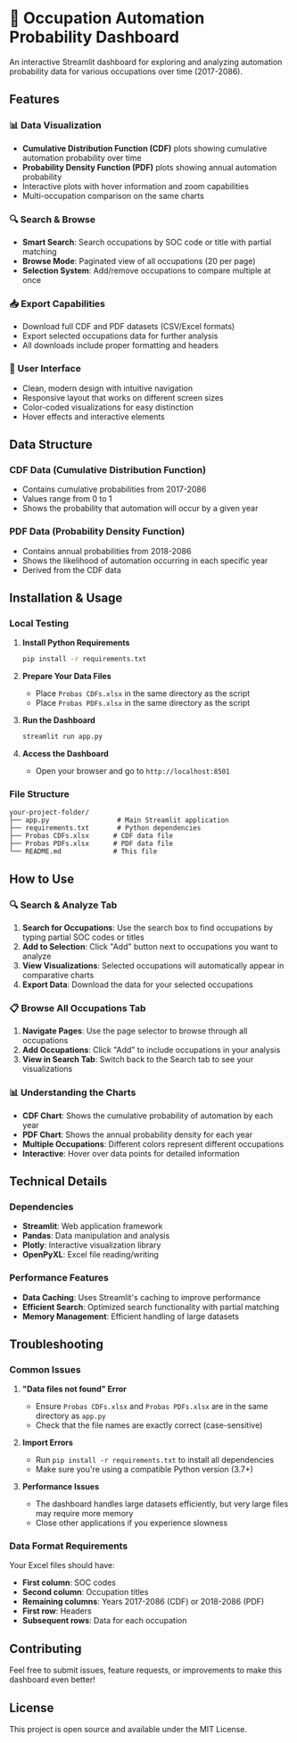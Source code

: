 # 🤖 Occupation Automation Probability Dashboard

An interactive Streamlit dashboard for exploring and analyzing automation probability data for various occupations over time (2017-2086).

## Features

### 📊 Data Visualization
- **Cumulative Distribution Function (CDF)** plots showing cumulative automation probability over time
- **Probability Density Function (PDF)** plots showing annual automation probability
- Interactive plots with hover information and zoom capabilities
- Multi-occupation comparison on the same charts

### 🔍 Search & Browse
- **Smart Search**: Search occupations by SOC code or title with partial matching
- **Browse Mode**: Paginated view of all occupations (20 per page)
- **Selection System**: Add/remove occupations to compare multiple at once

### 📥 Export Capabilities
- Download full CDF and PDF datasets (CSV/Excel formats)
- Export selected occupations data for further analysis
- All downloads include proper formatting and headers

### 🎨 User Interface
- Clean, modern design with intuitive navigation
- Responsive layout that works on different screen sizes
- Color-coded visualizations for easy distinction
- Hover effects and interactive elements

## Data Structure

### CDF Data (Cumulative Distribution Function)
- Contains cumulative probabilities from 2017-2086
- Values range from 0 to 1
- Shows the probability that automation will occur by a given year

### PDF Data (Probability Density Function)
- Contains annual probabilities from 2018-2086
- Shows the likelihood of automation occurring in each specific year
- Derived from the CDF data

## Installation & Usage

### Local Testing

1. **Install Python Requirements**
   ```bash
   pip install -r requirements.txt
   ```

2. **Prepare Your Data Files**
   - Place `Probas CDFs.xlsx` in the same directory as the script
   - Place `Probas PDFs.xlsx` in the same directory as the script

3. **Run the Dashboard**
   ```bash
   streamlit run app.py
   ```

4. **Access the Dashboard**
   - Open your browser and go to `http://localhost:8501`

### File Structure
```
your-project-folder/
├── app.py                 # Main Streamlit application
├── requirements.txt       # Python dependencies
├── Probas CDFs.xlsx      # CDF data file
├── Probas PDFs.xlsx      # PDF data file
└── README.md             # This file
```

## How to Use

### 🔍 Search & Analyze Tab
1. **Search for Occupations**: Use the search box to find occupations by typing partial SOC codes or titles
2. **Add to Selection**: Click "Add" button next to occupations you want to analyze
3. **View Visualizations**: Selected occupations will automatically appear in comparative charts
4. **Export Data**: Download the data for your selected occupations

### 📋 Browse All Occupations Tab
1. **Navigate Pages**: Use the page selector to browse through all occupations
2. **Add Occupations**: Click "Add" to include occupations in your analysis
3. **View in Search Tab**: Switch back to the Search tab to see your visualizations

### 📊 Understanding the Charts
- **CDF Chart**: Shows the cumulative probability of automation by each year
- **PDF Chart**: Shows the annual probability density for each year
- **Multiple Occupations**: Different colors represent different occupations
- **Interactive**: Hover over data points for detailed information

## Technical Details

### Dependencies
- **Streamlit**: Web application framework
- **Pandas**: Data manipulation and analysis
- **Plotly**: Interactive visualization library
- **OpenPyXL**: Excel file reading/writing

### Performance Features
- **Data Caching**: Uses Streamlit's caching to improve performance
- **Efficient Search**: Optimized search functionality with partial matching
- **Memory Management**: Efficient handling of large datasets

## Troubleshooting

### Common Issues

1. **"Data files not found" Error**
   - Ensure `Probas CDFs.xlsx` and `Probas PDFs.xlsx` are in the same directory as `app.py`
   - Check that the file names are exactly correct (case-sensitive)

2. **Import Errors**
   - Run `pip install -r requirements.txt` to install all dependencies
   - Make sure you're using a compatible Python version (3.7+)

3. **Performance Issues**
   - The dashboard handles large datasets efficiently, but very large files may require more memory
   - Close other applications if you experience slowness

### Data Format Requirements

Your Excel files should have:
- **First column**: SOC codes
- **Second column**: Occupation titles  
- **Remaining columns**: Years 2017-2086 (CDF) or 2018-2086 (PDF)
- **First row**: Headers
- **Subsequent rows**: Data for each occupation

## Contributing

Feel free to submit issues, feature requests, or improvements to make this dashboard even better!

## License

This project is open source and available under the MIT License.
